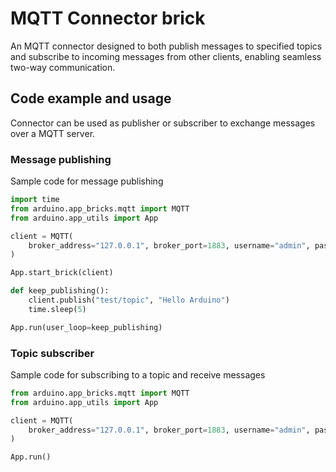 # MQTT Connector brick

An MQTT connector designed to both publish messages to specified topics and subscribe to incoming messages from other clients, enabling seamless two-way communication.

## Code example and usage

Connector can be used as publisher or subscriber to exchange messages over a MQTT server.

### Message publishing

Sample code for message publishing

```python
import time
from arduino.app_bricks.mqtt import MQTT
from arduino.app_utils import App

client = MQTT(
    broker_address="127.0.0.1", broker_port=1883, username="admin", password="password"
)

App.start_brick(client)

def keep_publishing():
    client.publish("test/topic", "Hello Arduino")
    time.sleep(5)

App.run(user_loop=keep_publishing)
```

### Topic subscriber

Sample code for subscribing to a topic and receive messages

```python
from arduino.app_bricks.mqtt import MQTT
from arduino.app_utils import App

client = MQTT(
    broker_address="127.0.0.1", broker_port=1883, username="admin", password="password", topics=["test/topic"]
)

App.run()
```

